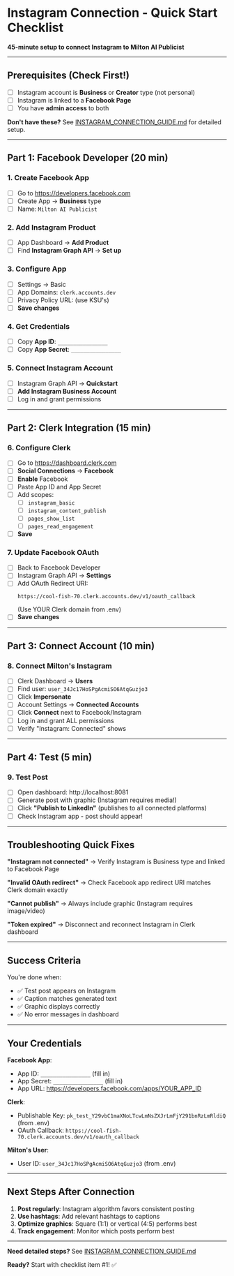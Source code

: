 # Instagram Connection - Quick Start Checklist

**45-minute setup to connect Instagram to Milton AI Publicist**

---

## Prerequisites (Check First!)

- [ ] Instagram account is **Business** or **Creator** type (not personal)
- [ ] Instagram is linked to a **Facebook Page**
- [ ] You have **admin access** to both

**Don't have these?** See [INSTAGRAM_CONNECTION_GUIDE.md](INSTAGRAM_CONNECTION_GUIDE.md) for detailed setup.

---

## Part 1: Facebook Developer (20 min)

### 1. Create Facebook App
- [ ] Go to https://developers.facebook.com
- [ ] Create App → **Business** type
- [ ] Name: `Milton AI Publicist`

### 2. Add Instagram Product
- [ ] App Dashboard → **Add Product**
- [ ] Find **Instagram Graph API** → **Set up**

### 3. Configure App
- [ ] Settings → Basic
- [ ] App Domains: `clerk.accounts.dev`
- [ ] Privacy Policy URL: (use KSU's)
- [ ] **Save changes**

### 4. Get Credentials
- [ ] Copy **App ID**: `________________`
- [ ] Copy **App Secret**: `________________`

### 5. Connect Instagram Account
- [ ] Instagram Graph API → **Quickstart**
- [ ] **Add Instagram Business Account**
- [ ] Log in and grant permissions

---

## Part 2: Clerk Integration (15 min)

### 6. Configure Clerk
- [ ] Go to https://dashboard.clerk.com
- [ ] **Social Connections** → **Facebook**
- [ ] **Enable** Facebook
- [ ] Paste App ID and App Secret
- [ ] Add scopes:
  - [ ] `instagram_basic`
  - [ ] `instagram_content_publish`
  - [ ] `pages_show_list`
  - [ ] `pages_read_engagement`
- [ ] **Save**

### 7. Update Facebook OAuth
- [ ] Back to Facebook Developer
- [ ] Instagram Graph API → **Settings**
- [ ] Add OAuth Redirect URI:
  ```
  https://cool-fish-70.clerk.accounts.dev/v1/oauth_callback
  ```
  (Use YOUR Clerk domain from .env)
- [ ] **Save changes**

---

## Part 3: Connect Account (10 min)

### 8. Connect Milton's Instagram
- [ ] Clerk Dashboard → **Users**
- [ ] Find user: `user_34Jc17HoSPgAcmiSO6AtqGuzjo3`
- [ ] Click **Impersonate**
- [ ] Account Settings → **Connected Accounts**
- [ ] Click **Connect** next to Facebook/Instagram
- [ ] Log in and grant ALL permissions
- [ ] Verify "Instagram: Connected" shows

---

## Part 4: Test (5 min)

### 9. Test Post
- [ ] Open dashboard: http://localhost:8081
- [ ] Generate post with graphic (Instagram requires media!)
- [ ] Click **"Publish to LinkedIn"** (publishes to all connected platforms)
- [ ] Check Instagram app - post should appear!

---

## Troubleshooting Quick Fixes

**"Instagram not connected"**
→ Verify Instagram is Business type and linked to Facebook Page

**"Invalid OAuth redirect"**
→ Check Facebook app redirect URI matches Clerk domain exactly

**"Cannot publish"**
→ Always include graphic (Instagram requires image/video)

**"Token expired"**
→ Disconnect and reconnect Instagram in Clerk dashboard

---

## Success Criteria

You're done when:
- ✅ Test post appears on Instagram
- ✅ Caption matches generated text
- ✅ Graphic displays correctly
- ✅ No error messages in dashboard

---

## Your Credentials

**Facebook App**:
- App ID: `________________` (fill in)
- App Secret: `________________` (fill in)
- App URL: https://developers.facebook.com/apps/YOUR_APP_ID

**Clerk**:
- Publishable Key: `pk_test_Y29vbC1maXNoLTcwLmNsZXJrLmFjY291bnRzLmRldiQ` (from .env)
- OAuth Callback: `https://cool-fish-70.clerk.accounts.dev/v1/oauth_callback`

**Milton's User**:
- User ID: `user_34Jc17HoSPgAcmiSO6AtqGuzjo3` (from .env)

---

## Next Steps After Connection

1. **Post regularly**: Instagram algorithm favors consistent posting
2. **Use hashtags**: Add relevant hashtags to captions
3. **Optimize graphics**: Square (1:1) or vertical (4:5) performs best
4. **Track engagement**: Monitor which posts perform best

---

**Need detailed steps?** See [INSTAGRAM_CONNECTION_GUIDE.md](INSTAGRAM_CONNECTION_GUIDE.md)

**Ready?** Start with checklist item #1! ✅
